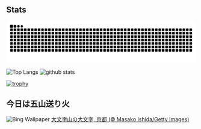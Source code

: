 ## Stats
<picture>
  <source media="(prefers-color-scheme: dark)" srcset="https://raw.githubusercontent.com/ba230t/ba230t/output/github-contribution-grid-snake-dark.svg">
  <source media="(prefers-color-scheme: light)" srcset="https://raw.githubusercontent.com/ba230t/ba230t/output/github-contribution-grid-snake.svg">
  <img alt="github contribution grid snake animation" src="https://raw.githubusercontent.com/ba230t/ba230t/output/github-contribution-grid-snake.svg">
</picture>

<p align="left">
  <img alt="Top Langs" height="150px" src="https://github-readme-stats.vercel.app/api/top-langs/?username=ba230t&layout=compact&theme=transparent" />
  <img alt="github stats" height="150px" src="https://github-readme-stats.vercel.app/api?username=ba230t&theme=transparent" />
</p>

[![trophy](https://github-profile-trophy.vercel.app/?username=ba230t&theme=transparent&column=7)](https://github.com/ryo-ma/github-profile-trophy)


<!-- Bing Wallpaper Start -->
## 今日は五山送り火
![Bing Wallpaper](https://www.bing.com/th?id=OHR.Gozan2024_JA-JP4841375373_1920x1080.jpg&rf=LaDigue_1920x1080.jpg&pid=hp)
[大文字山の大文字, 京都 (© Masako Ishida/Getty Images)](https://www.bing.com/search?q=%E5%A4%A7%E6%96%87%E5%AD%97%E5%B1%B1%E3%81%AE%E5%A4%A7%E6%96%87%E5%AD%97&form=hpcapt&filters=HpDate%3a%2220240815_1500%22)
<!-- Bing Wallpaper End -->
